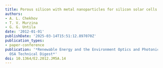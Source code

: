 ```yaml
---
title: Porous silicon with metal nanoparticles for silicon solar cells
authors:
- A. L. Chekhov
- T. V. Murzina
- G. G. Untila
date: '2012-01-01'
publishDate: '2025-03-14T15:51:12.897070Z'
publication_types:
- paper-conference
publication: '*Renewable Energy and the Environment Optics and Photonics Congress,
  OSA Technical Digest*'
doi: 10.1364/E2.2012.JM5A.14
---
```

